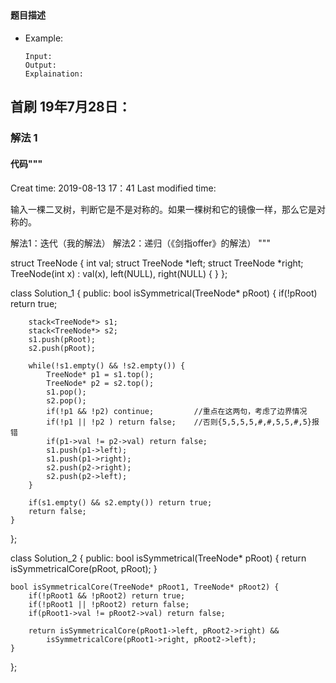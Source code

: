 ## 
#### 题目描述

- Example:
    ```
    Input: 
    Output: 
    Explaination:
    ```  

## 首刷 19年7月28日：
### 解法 1
#### 代码"""
Creat time: 2019-08-13 17：41
Last modified time: 

输入一棵二叉树，判断它是不是对称的。如果一棵树和它的镜像一样，那么它是对称的。

解法1：迭代（我的解法）
解法2：递归（《剑指offer》的解法）
"""


struct TreeNode {
    int val;
    struct TreeNode *left;
    struct TreeNode *right;
    TreeNode(int x) :
            val(x), left(NULL), right(NULL) {
    }
};

class Solution_1 {
public:
    bool isSymmetrical(TreeNode* pRoot) {
        if(!pRoot) return true;

        stack<TreeNode*> s1;
        stack<TreeNode*> s2;
        s1.push(pRoot);
        s2.push(pRoot);

        while(!s1.empty() && !s2.empty()) {
            TreeNode* p1 = s1.top();
            TreeNode* p2 = s2.top();
            s1.pop();
            s2.pop();
            if(!p1 && !p2) continue;         //重点在这两句，考虑了边界情况
            if(!p1 || !p2 ) return false;    //否则{5,5,5,5,#,#,5,5,#,5}报错
            if(p1->val != p2->val) return false;
            s1.push(p1->left);
            s1.push(p1->right);
            s2.push(p2->right);
            s2.push(p2->left);
        }

        if(s1.empty() && s2.empty()) return true;
        return false;
    }

};


class Solution_2 {
public:
    bool isSymmetrical(TreeNode* pRoot) {
        return isSymmetricalCore(pRoot, pRoot);
    }

    bool isSymmetricalCore(TreeNode* pRoot1, TreeNode* pRoot2) {
        if(!pRoot1 && !pRoot2) return true;
        if(!pRoot1 || !pRoot2) return false;
        if(pRoot1->val != pRoot2->val) return false;

        return isSymmetricalCore(pRoot1->left, pRoot2->right) &&
            isSymmetricalCore(pRoot1->right, pRoot2->left);
    }

};